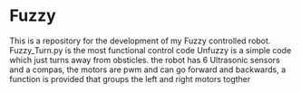 # Fuzzy
This is a repository for the development of my Fuzzy controlled robot. 
Fuzzy_Turn.py is the most functional control code
Unfuzzy is a simple code which just turns away from obsticles. 
the robot has 6 Ultrasonic sensors and a compas, the motors are pwm and can go forward and backwards,
a function is provided that groups the left and right motors togther
